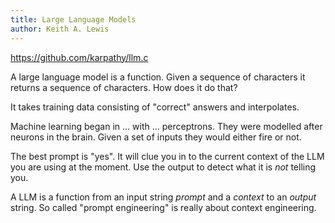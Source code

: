 ```yaml
---
title: Large Language Models
author: Keith A. Lewis
---
```


https://github.com/karpathy/llm.c

A large language model is a function. Given a sequence of characters it
returns a sequence of characters. How does it do that?

It takes training data consisting of "correct" answers and interpolates.

Machine learning began in ... with ... perceptrons. They were modelled
after neurons in the brain. Given a set of inputs they would either
fire or not.

The best prompt is "yes". It will clue you in to the current context
of the LLM you are using at the moment.
Use the output to detect what it is _not_ telling you.

A LLM is a function from an input string _prompt_ and a _context_ to an _output_ string.
So called "prompt engineering" is really about context engineering.
